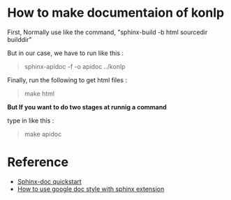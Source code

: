 # How to make documentaion of konlp

First, Normally use like the command, "sphinx-build -b html sourcedir builddir"

But in our case, we have to run like this :

> sphinx-apidoc -f -o apidoc ../konlp

Finally, run the following to get html files :

> make html

**But If you want to do two stages at runnig a command**

type in like this :

> make apidoc


# Reference 

 - [Sphinx-doc quickstart](http://www.sphinx-doc.org/en/master/usage/quickstart.html)
 - [How to use google doc style with sphinx extension](http://www.sphinx-doc.org/en/master/ext/napoleon.html)
